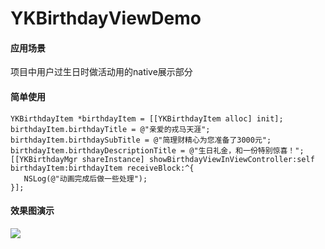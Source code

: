 # YKBirthdayViewDemo

#### 应用场景

项目中用户过生日时做活动用的native展示部分

#### 简单使用

```
YKBirthdayItem *birthdayItem = [[YKBirthdayItem alloc] init];
birthdayItem.birthdayTitle = @"亲爱的戎马天涯";
birthdayItem.birthdaySubTitle = @"简理财精心为您准备了3000元";
birthdayItem.birthdayDescriptionTitle = @"生日礼金，和一份特别惊喜！";
[[YKBirthdayMgr shareInstance] showBirthdayViewInViewController:self birthdayItem:birthdayItem receiveBlock:^{
   NSLog(@"动画完成后做一些处理");
}];

```


#### 效果图演示

![](https://github.com/zhaojijin/YKBirthdayViewDemo/blob/master/Birthday1.gif)
